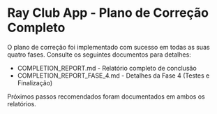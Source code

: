 # Ray Club App - Plano de Correção Completo
O plano de correção foi implementado com sucesso em todas as suas quatro fases. Consulte os seguintes documentos para detalhes:

- COMPLETION_REPORT.md - Relatório completo de conclusão
- COMPLETION_REPORT_FASE_4.md - Detalhes da Fase 4 (Testes e Finalização)

Próximos passos recomendados foram documentados em ambos os relatórios.
